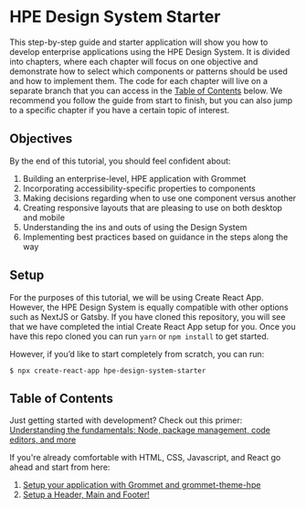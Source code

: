 # HPE Design System Starter
This step-by-step guide and starter application will show you how to develop enterprise applications using the HPE Design System. It is divided into chapters, where each chapter will focus on one objective and demonstrate how to select which components or patterns should be used and how to implement them. The code for each chapter will live on a separate branch that you can access in the [Table of Contents](https://github.com/grommet/hpe-design-system-starter/tree/master#table-of-contents) below.
We recommend you follow the guide from start to finish, but you can also jump to a specific chapter if you have a certain topic of interest.

## Objectives
By the end of this tutorial, you should feel confident about:
1. Building an enterprise-level, HPE application with Grommet
2. Incorporating accessibility-specific properties to components
3. Making decisions regarding when to use one component versus another
4. Creating responsive layouts that are pleasing to use on both desktop and mobile
5. Understanding the ins and outs of using the Design System
6. Implementing best practices based on guidance in the steps along the way

## Setup
For the purposes of this tutorial, we will be using Create React App. However, the HPE Design System is equally compatible with other options such as NextJS or Gatsby.
If you have cloned this repository, you will see that we have completed the intial Create React App setup for you.
Once you have this repo cloned you can run `yarn` or `npm install` to get started. 

However, if you’d like to start completely from scratch, you can run:
```
$ npx create-react-app hpe-design-system-starter
```
## Table of Contents
Just getting started with development? Check out this primer: [Understanding the fundamentals: Node, package management, code editors, and more](https://github.com/grommet/hpe-design-system-starter/tree/chapter-00)

If you're already comfortable with HTML, CSS, Javascript, and React go ahead and start from here:
1.  [Setup your application with Grommet and grommet-theme-hpe](https://github.com/grommet/hpe-design-system-starter/tree/chapter-01)
2.  [Setup a Header, Main and Footer!](https://github.com/grommet/hpe-design-system-starter/tree/chapter-02)
